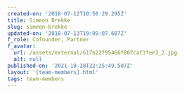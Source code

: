 ```yaml
---
created-on: '2018-07-12T10:50:29.295Z'
title: Simeon Brekke
slug: simeon-brekke
updated-on: '2018-07-13T19:09:07.607Z'
f_role: Cofounder, Partner
f_avatar:
  url: /assets/external/617b22f95466f807caf3fee3_2.jpg
  alt: null
published-on: '2021-10-28T22:25:49.507Z'
layout: '[team-members].html'
tags: team-members
---
```



